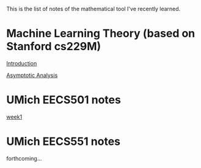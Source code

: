 This is the list of notes of the mathematical tool I've recently learned.

# Machine Learning Theory (based on Stanford cs229M)

[Introduction](https://zitao-shuai.github.io/notes/lecture_1.md)

[Asymptotic Analysis](https://zitao-shuai.github.io/notes/lecture_2.md)

# UMich EECS501 notes

[week1](https://zitao-shuai.github.io/notes/EECS501week_1.md)

# UMich EECS551 notes

forthcoming...
